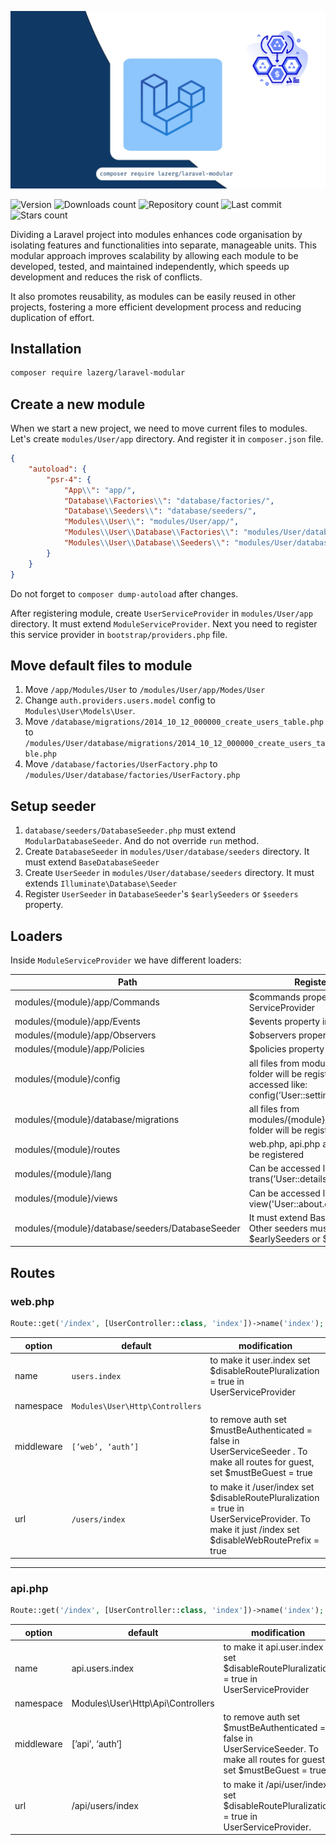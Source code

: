 ![cover](./assets/cover.png)

![Version](https://img.shields.io/packagist/v/lazerg/laravel-modular.svg?style=plastic)
![Downloads count](https://img.shields.io/packagist/dm/lazerg/laravel-modular?style=plastic)
![Repository count](https://img.shields.io/github/repo-size/lazerg/laravel-modular?style=plastic)
![Last commit](https://img.shields.io/github/last-commit/lazerg/laravel-modular?style=plastic)
![Stars count](https://img.shields.io/packagist/stars/lazerg/laravel-modular?style=plastic)

Dividing a Laravel project into modules enhances code organisation by isolating features and
functionalities into separate, manageable units. This modular approach improves scalability
by allowing each module to be developed, tested, and maintained independently, which
speeds up development and reduces the risk of conflicts.

It also promotes reusability, as modules can be easily reused in other projects, fostering
a more efficient development process and reducing duplication of effort.

## Installation

```bash
composer require lazerg/laravel-modular
```

## Create a new module

When we start a new project, we need to move current files to modules. Let's create `modules/User/app` directory.
And register it in `composer.json` file.

```json
{
    "autoload": {
        "psr-4": {
            "App\\": "app/",
            "Database\\Factories\\": "database/factories/",
            "Database\\Seeders\\": "database/seeders/",
            "Modules\\User\\": "modules/User/app/",
            "Modules\\User\\Database\\Factories\\": "modules/User/database/factories/",
            "Modules\\User\\Database\\Seeders\\": "modules/User/database/seeders/"
        }
    }
}
```

Do not forget to `composer dump-autoload` after changes.

After registering module, create `UserServiceProvider` in `modules/User/app` directory. It must
extend `ModuleServiceProvider`.
Next you need to register this service provider in `bootstrap/providers.php` file.

## Move default files to module

1. Move `/app/Modules/User` to `/modules/User/app/Modes/User`
2. Change `auth.providers.users.model` config to `Modules\User\Models\User`.
3. Move `/database/migrations/2014_10_12_000000_create_users_table.php`
   to `/modules/User/database/migrations/2014_10_12_000000_create_users_table.php`
4. Move `/database/factories/UserFactory.php` to `/modules/User/database/factories/UserFactory.php`

## Setup seeder

1. `database/seeders/DatabaseSeeder.php` must extend `ModularDatabaseSeeder`. And do not override `run` method.
2. Create `DatabaseSeeder` in `modules/User/database/seeders` directory. It must extend `BaseDatabaseSeeder`
3. Create `UserSeeder` in `modules/User/database/seeders` directory. It must extends `Illuminate\Database\Seeder`
4. Register `UserSeeder` in `DatabaseSeeder`'s `$earlySeeders` or `$seeders` property.

## Loaders

Inside `ModuleServiceProvider` we have different loaders:

| Path                                             | Register & Usage                                                                                                             |
|--------------------------------------------------|------------------------------------------------------------------------------------------------------------------------------|
| modules/{module}/app/Commands                    | $commands property in ServiceProvider                                                                                        |
| modules/{module}/app/Events                      | $events property in ServiceProvider                                                                                          |
| modules/{module}/app/Observers                   | $observers property in ServiceProvider                                                                                       |
| modules/{module}/app/Policies                    | $policies property in ServiceProvider                                                                                        |
| modules/{module}/config                          | all files from modules/{module}/config folder will be registered. Can be accessed like: config(’User::settings.max_attempt’) |
| modules/{module}/database/migrations             | all files from modules/{module}/database/migrations folder will be registered                                                |
| modules/{module}/routes                          | web.php, api.php and console.php will be registered                                                                          |
| modules/{module}/lang                            | Can be accessed like: trans(’User::details.full_name’)                                                                       |
| modules/{module}/views                           | Can be accessed like: view('User::about.details')                                                                            |
| modules/{module}/database/seeders/DatabaseSeeder | It must extend BaseDatabaseSeeder. Other seeders must be registered in its $earlySeeders or $seeders property                |

## Routes

### web.php

```php
Route::get('/index', [UserController::class, 'index'])->name('index');
```

| option     | default                         | modification                                                                                                                                  |
|------------|---------------------------------|-----------------------------------------------------------------------------------------------------------------------------------------------|
| name       | `users.index`                   | to make it user.index set $disableRoutePluralization = true in UserServiceProvider                                                            |
| namespace  | `Modules\User\Http\Controllers` |                                                                                                                                               |
| middleware | `[’web’, ‘auth’]`               | to remove auth set $mustBeAuthenticated = false in UserServiceSeeder . To make all routes for guest, set $mustBeGuest = true                  |
| url        | `/users/index`                  | to make it /user/index set $disableRoutePluralization = true in UserServiceProvider. To make it just /index set $disableWebRoutePrefix = true |

-------------------

### api.php

```php
Route::get('/index', [UserController::class, 'index'])->name('index');
```

| option     | default                           | modification                                                                                                                |
|------------|-----------------------------------|-----------------------------------------------------------------------------------------------------------------------------|
| name       | api.users.index                   | to make it api.user.index set $disableRoutePluralization = true in UserServiceProvider                                      |
| namespace  | Modules\User\Http\Api\Controllers |                                                                                                                             |
| middleware | [’api’, ‘auth’]                   | to remove auth set $mustBeAuthenticated = false in UserServiceSeeder. To make all routes for guest, set $mustBeGuest = true |
| url        | /api/users/index                  | to make it /api/user/index set $disableRoutePluralization = true in UserServiceProvider.                                    |